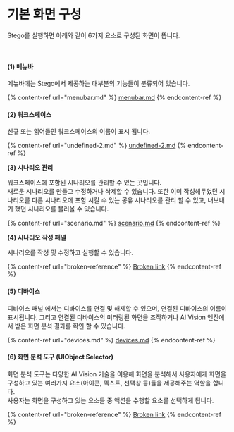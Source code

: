 # 기본 화면 구성

Stego를 실행하면 아래와 같이 6가지 요소로 구성된 화면이 뜹니다.

<figure><img src="../.gitbook/assets/캡처 (1).PNG" alt=""><figcaption></figcaption></figure>

#### (1) 메뉴바

메뉴바에는 Stego에서 제공하는 대부분의 기능들이 분류되어 있습니다.

{% content-ref url="menubar.md" %}
[menubar.md](menubar.md)
{% endcontent-ref %}

#### (2) 워크스페이스&#x20;

신규 또는 읽어들인  워크스페이스의 이름이 표시 됩니다.

{% content-ref url="undefined-2.md" %}
[undefined-2.md](undefined-2.md)
{% endcontent-ref %}

**(3) 시나리오 관리**

워크스페이스에 포함된 시나리오를 관리할 수 있는 곳입니다. \
새로운 시나리오를 만들고 수정하거나 삭제할 수 있습니다. 또한 이미 작성해두었던 시나리오를 다른 시나리오에 포함 시킬 수 있는 공유 시나리오를 관리 할 수 있고, 내보내기 했던 시나리오를 불러올 수 있습니다.

{% content-ref url="scenario.md" %}
[scenario.md](scenario.md)
{% endcontent-ref %}

**(4) 시나리오 작성 패널**

시나리오를 작성 및 수정하고 실행할 수 있습니다.

{% content-ref url="broken-reference" %}
[Broken link](broken-reference)
{% endcontent-ref %}

#### (5) 디바이스

디바이스 패널 에서는 디바이스를 연결 및 해제할 수 있으며, 연결된 디바이스의 이름이 표시됩니다. 그리고 연결된 디바이스의 미러링된 화면을 조작하거나 AI Vision 엔진에서 받은 화면 분석 결과를 확인 할 수 있습니다.

{% content-ref url="devices.md" %}
[devices.md](devices.md)
{% endcontent-ref %}

#### (6) 화면 분석 도구 (UIObject Selector)

화면 분석 도구는 다양한 AI Vision 기술을 이용해 화면을 분석해서 사용자에게 화면을 구성하고 있는 여러가지 요소(아이콘, 텍스트, 선택창 등)들을 제공해주는 역할을 합니다.\
사용자는 화면을 구성하고 있는 요소들 중 액션을 수행할 요소를 선택하게 됩니다.

{% content-ref url="broken-reference" %}
[Broken link](broken-reference)
{% endcontent-ref %}
